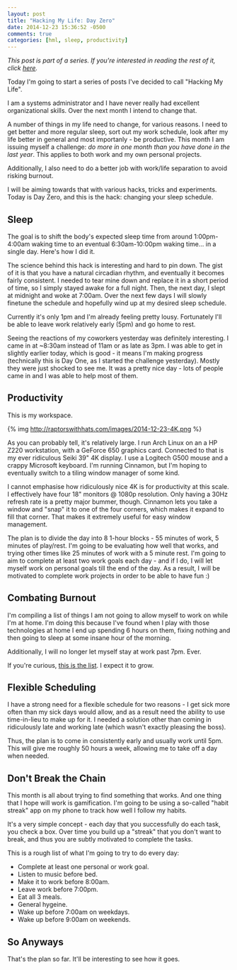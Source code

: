 ```yaml
---
layout: post
title: "Hacking My Life: Day Zero"
date: 2014-12-23 15:36:52 -0500
comments: true
categories: [hml, sleep, productivity]
---
```

*This post is part of a series. If you're interested in reading the rest of it, click [here](http://raptorswithhats.com/blog/categories/hml/).*

Today I'm going to start a series of posts I've decided to call "Hacking My Life".

I am a systems administrator and I have never really had excellent organizational skills. Over the next month I intend to change that.

A number of things in my life need to change, for various reasons. I need to get better and more regular sleep, sort out my work schedule, look after my life better in general and most importanly - be productive. This month I am issuing myself a challenge: *do more in one month than you have done in the last year*. This applies to both work and my own personal projects.

Additionally, I also need to do a better job with work/life separation to avoid risking burnout.

I will be aiming towards that with various hacks, tricks and experiments. Today is Day Zero, and this is the hack: changing your sleep schedule.

Sleep
-----

The goal is to shift the body's expected sleep time from around 1:00pm-4:00am waking time to an eventual 6:30am-10:00pm waking time... in a single day. Here's how I did it.

The science behind this hack is interesting and hard to pin down. The gist of it is that you have a natural circadian rhythm, and eventually it becomes fairly consistent. I needed to tear mine down and replace it in a short period of time, so I simply stayed awake for a full night. Then, the next day, I slept at midnight and woke at 7:00am. Over the next few days I will slowly finetune the schedule and hopefully wind up at my desired sleep schedule.

Currently it's only 1pm and I'm already feeling pretty lousy. Fortunately I'll be able to leave work relatively early (5pm) and go home to rest.

Seeing the reactions of my coworkers yesterday was definitely interesting. I came in at ~8:30am instead of 11am or as late as 3pm. I was able to get in slightly earlier today, which is good - it means I'm making progress (technically this is Day One, as I started the challenge yesterday). Mostly they were just shocked to see me. It was a pretty nice day - lots of people came in and I was able to help most of them.

Productivity
------------
This is my workspace.

{% img http://raptorswithhats.com/images/2014-12-23-4K.png %}

As you can probably tell, it's relatively large. I run Arch Linux on an a HP Z220 workstation, with a GeForce 650 graphics card. Connected to that is my ever ridiculous Seiki 39" 4K display. I use a Logitech G500 mouse and a crappy Microsoft keyboard. I'm running Cinnamon, but I'm hoping to eventually switch to a tiling window manager of some kind.

I cannot emphasise how ridiculously nice 4K is for productivity at this scale. I effectively have four 18" monitors @ 1080p resolution. Only having a 30Hz refresh rate is a pretty major bummer, though. Cinnamon lets you take a window and "snap" it to one of the four corners, which makes it expand to fill that corner. That makes it extremely useful for easy window management.

The plan is to divide the day into 8 1-hour blocks - 55 minutes of work, 5 minutes of play/rest. I'm going to be evaluating how well that works, and trying other times like 25 minutes of work with a 5 minute rest. I'm going to aim to complete at least two work goals each day - and if I do, I will let myself work on personal goals till the end of the day. As a result, I will be motivated to complete work projects in order to be able to have fun :)

Combating Burnout
-----------------
I'm compiling a list of things I am not going to allow myself to work on while I'm at home. I'm doing this because I've found when I play with those technologies at home I end up spending 6 hours on them, fixing nothing and then going to sleep at some insane hour of the morning.

Additionally, I will no longer let myself stay at work past 7pm. Ever.

If you're curious, [this is the list]({{root_url}}/banned-technology). I expect it to grow.

Flexible Scheduling
-------------------
I have a strong need for a flexible schedule for two reasons - I get sick more often than my sick days would allow, and as a result need the ability to use time-in-lieu to make up for it. I needed a solution other than coming in ridiculously late and working late (which wasn't exactly pleasing the boss).

Thus, the plan is to come in consistently early and usually work until 5pm. This will give me roughly 50 hours a week, allowing me to take off a day when needed.

Don't Break the Chain
---------------------
This month is all about trying to find something that works. And one thing that I hope will work is gamification. I'm going to be using a so-called "habit streak" app on my phone to track how well I follow my habits.

It's a very simple concept - each day that you successfully do each task, you check a box. Over time you build up a "streak" that you don't want to break, and thus you are subtly motivated to complete the tasks.

This is a rough list of what I'm going to try to do every day:

* Complete at least one personal or work goal.
* Listen to music before bed.
* Make it to work before 8:00am.
* Leave work before 7:00pm.
* Eat all 3 meals.
* General hygeine.
* Wake up before 7:00am on weekdays.
* Wake up before 9:00am on weekends.

So Anyways
----------
That's the plan so far. It'll be interesting to see how it goes.
